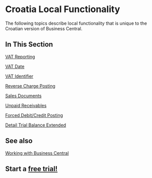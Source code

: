 # Croatia Local Functionality

The following topics describe local functionality that is unique to the Croatian version of Business Central.

## In This Section

[VAT Reporting](../Adriatic/VATBooks.md)<br>

[VAT Date](../Adriatic/VATDate.md)<br>

[VAT Identifier](../Adriatic/VATIdentifier.md)<br>

[Reverse Charge Posting](../Adriatic/ReverseChargePosting.md)<br>

[Sales Documents](../Adriatic/SalesDocuments.md)<br>

[Unpaid Receivables](UnpaidReceivables.md)<br>

[Forced Debit/Credit Posting](../Adriatic/ForcedDebitCreditPosting.md)<br>

[Detail Trial Balance Extended](DetailTrialBalanceExtended.md)

## See also

[Working with Business Central](https://docs.microsoft.com/en-us/dynamics365/business-central/ui-work-product)

## Start a [free trial!](https://trials.dynamics.com/Dynamics365/Signup/BusinessCentral)
